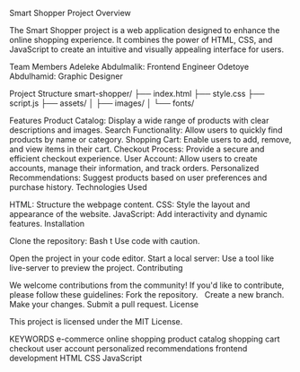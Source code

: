 Smart Shopper Project
Overview

The Smart Shopper project is a web application designed to enhance the online shopping experience. It combines the power of HTML, CSS, and JavaScript to create an intuitive and visually appealing interface for users.

Team Members
Adeleke Abdulmalik: Frontend Engineer
Odetoye Abdulhamid: Graphic Designer

Project Structure
smart-shopper/
├── index.html
├── style.css
├── script.js
├── assets/
│   ├── images/
│   └── fonts/

Features
Product Catalog: Display a wide range of products with clear descriptions and images.
Search Functionality: Allow users to quickly find products by name or category.
Shopping Cart: Enable users to add, remove, and view items in their cart.
Checkout Process: Provide a secure and efficient checkout experience.
User Account: Allow users to create accounts, manage their information, and track orders.
Personalized Recommendations: Suggest products based on user preferences and purchase history.
Technologies Used

HTML: Structure the webpage content.
CSS: Style the layout and appearance of the website.
JavaScript: Add interactivity and dynamic features.
Installation

Clone the repository:
Bash
t
Use code with caution.

Open the project in your code editor.
Start a local server: Use a tool like live-server to preview the project.
Contributing

We welcome contributions from the community! If you'd like to contribute, please follow these guidelines:
Fork the repository.   
Create a new branch.
Make your changes.
Submit a pull request.
License

This project is licensed under the MIT License.   

KEYWORDS
e-commerce
online shopping
product catalog
shopping cart
checkout
user account
personalized recommendations
frontend development
HTML
CSS
JavaScript
